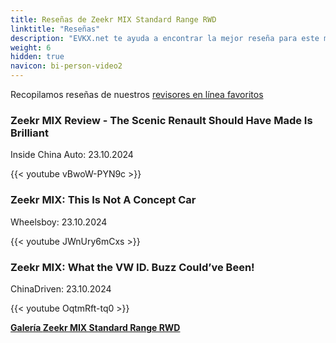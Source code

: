 ```yaml
---
title: Reseñas de Zeekr MIX Standard Range RWD
linktitle: "Reseñas"
description: "EVKX.net te ayuda a encontrar la mejor reseña para este modelo."
weight: 6
hidden: true
navicon: bi-person-video2
---
```

Recopilamos reseñas de nuestros [revisores en línea favoritos](../../../../../guides/evreviewers/)

<div class="container text-center shadow p-2 pe-4 mb-5 bg-body-tertiary rounded border">
<h3>Zeekr MIX Review - The Scenic Renault Should Have Made Is Brilliant</h3>
<p>Inside China Auto: 23.10.2024</p>

{{< youtube vBwoW-PYN9c >}}

</div>
<div class="container text-center shadow p-2 pe-4 mb-5 bg-body-tertiary rounded border">
<h3>Zeekr MIX: This Is Not A Concept Car</h3>
<p>Wheelsboy: 23.10.2024</p>

{{< youtube JWnUry6mCxs >}}

</div>
<div class="container text-center shadow p-2 pe-4 mb-5 bg-body-tertiary rounded border">
<h3>Zeekr MIX: What the VW ID. Buzz Could’ve Been!</h3>
<p>ChinaDriven: 23.10.2024</p>

{{< youtube OqtmRft-tq0 >}}

</div>
<div class="mt-3 mb-3">
<a href="../gallery/" class="text-decoration-none text-black">
<strong><i class="bi-arrow-left"></i>Galería  </strong>
</a>
<a href="../" class="text-decoration-none text-black float-end">
<strong>Zeekr MIX Standard Range RWD <i class="bi-arrow-right"></i></strong>
</a>
</div>
